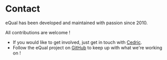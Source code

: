 # Contact



eQual has been developed and maintained with passion since 2010.



All contributions are welcome !



* If you would like to get involved, just get in touch with [Cedric](mailto:cedric@equal.run).
* Follow the eQual project on [GitHub](https://github.com/cedricfrancoys/equal) to keep up with what we're working on !

